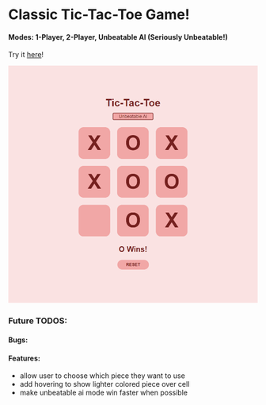 # Classic Tic-Tac-Toe Game!
#### Modes: 1-Player, 2-Player, Unbeatable AI (Seriously Unbeatable!)
Try it [here](https://therealfake.github.io/tic-tac-toe/)!

![image](./screenshot.png)


### Future TODOS:
#### Bugs:
#### Features:
- allow user to choose which piece they want to use
- add hovering to show lighter colored piece over cell
- make unbeatable ai mode win faster when possible